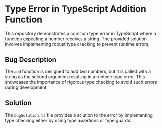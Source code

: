 # Type Error in TypeScript Addition Function

This repository demonstrates a common type error in TypeScript where a function expecting a number receives a string.  The provided solution involves implementing robust type checking to prevent runtime errors.

## Bug Description

The `add` function is designed to add two numbers, but it is called with a string as the second argument resulting in a runtime type error.  This showcases the importance of rigorous type checking to avoid such errors during development.

## Solution

The `bugSolution.ts` file provides a solution to the error by implementing type checking either by using type assertions or type guards.